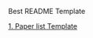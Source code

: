 Best README Template

[1. Paper list Template](https://github.com/dog-dev-mel/Best-README-Template/edit/main/Paperlist.md)

